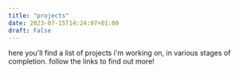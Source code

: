 ```yaml
---
title: "projects"
date: 2023-07-15T14:24:07+01:00
draft: False
---
```


here you'll find a list of projects i'm working on, in various stages of completion. follow the links to find out more!